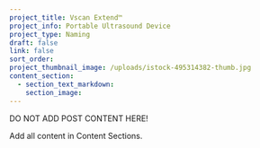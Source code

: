 ```yaml
---
project_title: Vscan Extend™
project_info: Portable Ultrasound Device
project_type: Naming
draft: false
link: false
sort_order:
project_thumbnail_image: /uploads/istock-495314382-thumb.jpg
content_section:
  - section_text_markdown:
    section_image:
---
```



DO NOT ADD POST CONTENT HERE!

Add all content in Content Sections.